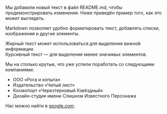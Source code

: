 Мы добавили новый текст в файл README.md, чтобы продемонстрировать изменения. Ниже приведён пример того, как это может выглядеть.

Markdown позволяет удобно форматировать текст, добавлять списки, изображения и другие элементы.

Жирный текст может использоваться для выделения важной информации.  
Курсивный текст — для выделения менее значимых элементов.

Мы на столько крутые, что уже успели поработать со следующими компаниями:

- ООО «Рога и копыта»
- Издательство «Читый лист»
- Космопорт «Черезтерновый Кзвёздный»
- Дизайн-студия имени Слишком Известного Персонажа

Нас можно найти в [google.com](https://www.google.com).
